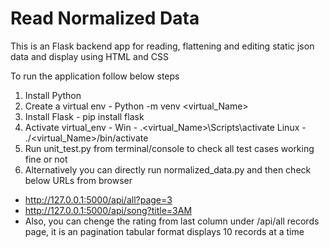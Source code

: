 # Read Normalized Data

This is an Flask backend app for reading, flattening and editing static json data and display using HTML and CSS

To run the application follow below steps
1) Install Python
2) Create a virtual env - Python -m venv <virtual_Name>
3) Install Flask - pip install flask
4) Activate virtual_env -
   Win - .\<virtual_Name>\Scripts\activate
   Linux - ./<virtual_Name>/bin/activate
5) Run unit_test.py from terminal/console to check all test cases working fine or not
6) Alternatively you can directly run normalized_data.py and then check below URLs from browser
  - http://127.0.0.1:5000/api/all?page=3
  - http://127.0.0.1:5000/api/song?title=3AM
  - Also, you can chenge the rating from last column under /api/all records page, it is an pagination tabular format displays 10 records at a time
